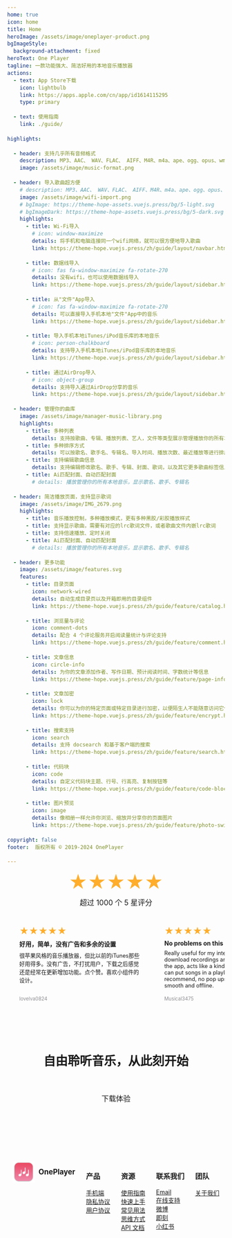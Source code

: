 ```yaml
---
home: true
icon: home
title: Home
heroImage: /assets/image/oneplayer-product.png
bgImageStyle:
  background-attachment: fixed
heroText: One Player
tagline: 一款功能强大、简洁好用的本地音乐播放器
actions:
  - text: App Store下载
    icon: lightbulb
    link: https://apps.apple.com/cn/app/id1614115295
    type: primary

  - text: 使用指南
    link: ./guide/

highlights:

  - header: 支持几乎所有音频格式
    description: MP3、AAC、 WAV、FLAC、 AIFF、M4R、m4a、ape、ogg、opus、wma、dsf、dsd等多种公开格式，支持 Hi-Res 音质
    image: /assets/image/music-format.png
  
  - header: 导入歌曲超方便
    # description: MP3、AAC、 WAV、FLAC、 AIFF、M4R、m4a、ape、ogg、opus、wma、dsf、dsd等多种公开格式，支持 Hi-Res 音质
    image: /assets/image/wifi-import.png
    # bgImage: https://theme-hope-assets.vuejs.press/bg/5-light.svg
    # bgImageDark: https://theme-hope-assets.vuejs.press/bg/5-dark.svg
    highlights:
      - title: Wi-Fi导入
        # icon: window-maximize
        details: 将手机和电脑连接同一个wifi网络，就可以很方便地导入歌曲
        link: https://theme-hope.vuejs.press/zh/guide/layout/navbar.html

      - title: 数据线导入
        # icon: fas fa-window-maximize fa-rotate-270
        details: 没有wifi，也可以使用数据线导入
        link: https://theme-hope.vuejs.press/zh/guide/layout/sidebar.html

      - title: 从"文件"App导入
        # icon: fas fa-window-maximize fa-rotate-270
        details: 可以直接导入手机本地"文件"App中的音乐
        link: https://theme-hope.vuejs.press/zh/guide/layout/sidebar.html

      - title: 导入手机本地iTunes/iPod音乐库的本地音乐
        # icon: person-chalkboard
        details: 支持导入手机本地iTunes/iPod音乐库的本地音乐
        link: https://theme-hope.vuejs.press/zh/guide/layout/sidebar.html 

      - title: 通过AirDrop导入
        # icon: object-group
        details: 支持导入通过AirDrop分享的音乐
        link: https://theme-hope.vuejs.press/zh/guide/layout/sidebar.html 

  - header: 管理你的曲库
    image: /assets/image/manager-music-library.png
    highlights:
      - title: 多种列表
        details: 支持按歌曲、专辑、播放列表、艺人，文件等类型展示管理播放你的所有本地音乐
      - title: 多种排序方式
        details: 可以按歌名、歌手名、专辑名、导入时间、播放次数、最近播放等进行排序
      - title: 支持编辑歌曲信息
        details: 支持编辑修改歌名、歌手、专辑、封面、歌词，以及其它更多歌曲标签信息
      - title: Ai匹配封面、自动匹配封面
        # details: 播放管理你的所有本地音乐，显示歌名、歌手、专辑名

  - header: 简洁播放页面，支持显示歌词
    image: /assets/image/IMG_2679.png
    highlights:
      - title: 音乐播放控制，多种播放模式，更有多种黑胶/彩胶播放样式
      - title: 支持显示歌曲，需要有对应的lrc歌词文件，或者歌曲文件内嵌lrc歌词
      - title: 支持倍速播放、定时关闭
      - title: Ai匹配封面、自动匹配封面
        # details: 播放管理你的所有本地音乐，显示歌名、歌手、专辑名

  - header: 更多功能
    image: /assets/image/features.svg
    features:
      - title: 目录页面
        icon: network-wired
        details: 自动生成目录页以及开箱即用的目录组件
        link: https://theme-hope.vuejs.press/zh/guide/feature/catalog.html

      - title: 浏览量与评论
        icon: comment-dots
        details: 配合 4 个评论服务开启阅读量统计与评论支持
        link: https://theme-hope.vuejs.press/zh/guide/feature/comment.html

      - title: 文章信息
        icon: circle-info
        details: 为你的文章添加作者、写作日期、预计阅读时间、字数统计等信息
        link: https://theme-hope.vuejs.press/zh/guide/feature/page-info.html

      - title: 文章加密
        icon: lock
        details: 你可以为你的特定页面或特定目录进行加密，以便陌生人不能随意访问它们
        link: https://theme-hope.vuejs.press/zh/guide/feature/encrypt.html

      - title: 搜索支持
        icon: search
        details: 支持 docsearch 和基于客户端的搜索
        link: https://theme-hope.vuejs.press/zh/guide/feature/search.html

      - title: 代码块
        icon: code
        details: 自定义代码块主题、行号、行高亮、复制按钮等
        link: https://theme-hope.vuejs.press/zh/guide/feature/code-block.html

      - title: 图片预览
        icon: image
        details: 像相册一样允许你浏览、缩放并分享你的页面图片
        link: https://theme-hope.vuejs.press/zh/guide/feature/photo-swipe.html

copyright: false
footer:  版权所有 © 2019-2024 OnePlayer

---
```


<!-- 添加用户评分模块 -->
<div class="rating-container">
  <div class="overall-rating">
    <div class="stars">★★★★★</div>
    <div class="rating-text">超过 1000 个 5 星评分</div>
  </div>
  <div class="user-ratings">
    <div class="rating-card">
      <div class="stars">★★★★★</div>
      <div class="comment">好用，简单，没有广告和多余的设置</div>
      <div class="review-text">很苹果风格的音乐播放器，但比以前的iTunes那些好用得多。没有广告，不打扰用户，下载之后感觉还是经常在更新增加功能。点个赞。喜欢小组件的设计。</div>
      <div class="user-info">lovelva0824</div>
    </div>
    <div class="rating-card">
      <div class="stars">★★★★★</div>
      <div class="comment">No problems on this app at all.</div>
      <div class="review-text">Really useful for my intended purpose (I download recordings and then upload them to the app, acts like a kind of “Spotify” where you can put songs in a playlist, repeat etc.) Highly recommend, no pop ups or random adverts, smooth and offline.</div>
      <div class="user-info">Musical3475</div>
    </div>
    <div class="rating-card">
      <div class="stars">★★★★★</div>
      <div class="comment">超级好用的本地音乐播放器</div>
      <div class="review-text">页面简洁没有广告！从安卓换到苹果才知道想听个本地音乐那么难，找了好几个软件都不如这个简洁省事，可以批量导入，还可以显示歌词太好用了，付费就付费吧，还好一次买断不会很贵，如有需要的话尽快买，一直在涨价。</div>
      <div class="user-info">冬月七</div>
    </div>
    <div class="rating-card">
      <div class="stars">★★★★★</div>
      <div class="comment">完美的手表播放器</div>
      <div class="review-text">可以导入小说mp3，用手表听小说，完美完美完美。运动的时候可以用手表播放歌曲。导入资源很简单</div>
      <div class="user-info">qq37474</div>
    </div>
    <div class="rating-card">
      <div class="stars">★★★★★</div>
      <div class="comment">The music player that I want</div>
      <div class="review-text">Plain but functional. Able to support multi formats like most loss-less version music. F Apple Music!</div>
      <div class="user-info">TreatHTVIPLike*</div>
    </div>
    <div class="rating-card">
      <div class="stars">★★★★★</div>
      <div class="comment">很好用</div>
      <div class="review-text">把从lx下载的无损歌曲导入进播放器，Wi-Fi传输真是快啊。很喜欢里面的可以ai配封面，这样就不会一个黑白的图片在歌曲前面，好用，可惜现在内购高级版没有优惠，再等等。 赞一个，必须赞一下！！！</div>
      <div class="user-info">恋随风来</div>
    </div>
    <div class="rating-card">
      <div class="stars">★★★★★</div>
      <div class="comment">苹果最好用的本地播放器</div>
      <div class="review-text">页面设计简洁，没有广告，功能也比较多</div>
      <div class="user-info">ldjjdjsj </div>
    </div>
  </div>
</div>

<div style="display: flex; flex-direction: column; align-items: center; text-align: center; padding: 20px; border-radius: 8px;">

  <h1 style="font-size: 2em; margin-bottom: 0.5em;">自由聆听音乐，从此刻开始</h1>
  <a href="https://apps.apple.com/cn/app/id1614115295" style="display: inline-block; padding: 0.5em 1.5rem; background-color: var(--theme-color); color: var(--white); text-decoration: none; border-radius: 2rem; font-size: 1.2em; margin-top: 2em; margin-bottom: 5em;">下载体验</a>
</div>

<!-- 添加底部元素 -->
<div class="footer">
  <div class="footer-logo">
    <img src="/logo.png" alt="Logo" style="width: 50px;">
    <span class="footer-logo-text">OnePlayer</span>
  </div>

  <div>
    <h3>产品</h3>
    <ul style="list-style: none; padding: 0;">
      <li><a href="https://apps.apple.com/cn/app/id1614115295" style="color: var(--text-color);">手机端</a></li>
      <li><a href="#privacy" style="color: var(--text-color);">隐私协议</a></li>
      <li><a href="#terms" style="color: var(--text-color);">用户协议</a></li>
    </ul>
  </div>

  <div>
    <h3>资源</h3>
    <ul style="list-style: none; padding: 0;">
      <li><a href="./guide/" style="color: var(--text-color);">使用指南</a></li>
      <li><a href="#quickstart" style="color: var(--text-color);">快速上手</a></li>
      <li><a href="#usage" style="color: var(--text-color);">常见用法</a></li>
      <li><a href="#mindset" style="color: var(--text-color);">思维方式</a></li>
      <li><a href="#api" style="color: var(--text-color);">API 文档</a></li>
    </ul>
  </div>

  <div>
    <h3>联系我们</h3>
    <ul style="list-style: none; padding: 0;">
      <li><a href="mailto:support@example.com" style="color: var(--text-color);">Email</a></li>
      <li><a href="#support" style="color: var(--text-color);">在线支持</a></li>
      <li><a href="#weibo" style="color: var(--text-color);">微博</a></li>
      <li><a href="#jike" style="color: var(--text-color);">即刻</a></li>
      <li><a href="#xiaohongshu" style="color: var(--text-color);">小红书</a></li>
    </ul>
  </div>

  <div>
    <h3>团队</h3>
    <ul style="list-style: none; padding: 0;">
      <li><a href="#about" style="color: var(--text-color);">关于我们</a></li>
      <!-- <li><a href="#company" style="color: var(--text-color);">上海仙带网络科技有限公司</a></li> -->
      <!-- <li><a href="#icp" style="color: var(--text-color);">沪ICP备17043019号-3</a></li> -->
      <!-- <li><a href="#public-security" style="color: var(--text-color);">沪公网安备31010102007209</a></li> -->
    </ul>
  </div>

</div>

<style>

  .footer {
    display: flex;
    justify-content: space-around;
    padding: 20px 0;
    color: var(--text-color);
    flex-wrap: wrap;
    align-items: flex-start; /* 顶对齐 */
  }

  .footer-logo {
    width: 100%;
    text-align: left;
    margin-bottom: 20px;
    display: flex;
    align-items: center;
  }

  .footer-logo-text {
    margin-left: 10px;
    font-size: 1.2em;
    font-weight: bold;
  }

  @media (min-width: 600px) {
    .footer-logo {
      width: auto;
      text-align: left;
      margin-bottom: 0;
    }
  }
</style>

<style>
  :root {
    --button-color: white;
  }

  @media (prefers-color-scheme: dark) {
    :root {
      --button-color: black;
    }
  }

  /* 根据网站设置判断暗黑模式 */
  :root {
    --button-color: {{ $isDarkMode ? 'black' : 'white' }};
  }

  .rating-container {
    display: flex;
    flex-direction: column;
    align-items: center;
    margin-bottom: 2em;
    width: 100%;
    padding: 0; /* 移除内边距 */
  }

  .overall-rating {
    margin-bottom: 1em;
    text-align: center;
  }

  .overall-rating .stars {
    font-size: 3em;
  }

  .stars {
    color: #FFAD2B;
    font-size: 1.5em;
  }

  .rating-text {
    color: var(--text-color);
    margin-top: 0.5em;
    font-size: 1.2em;
  }

  .user-ratings {
    width: 100%;
    overflow-x: auto;
    white-space: nowrap;
    padding: 1em 0;
    -webkit-overflow-scrolling: touch;
    scrollbar-width: none;
    -ms-overflow-style: none;
    display: flex;
    margin: 0; /* 移除左右边距 */
  }

  .user-ratings::-webkit-scrollbar {
    display: none;
  }

  .rating-card {
    display: flex;
    flex-direction: column;
    flex: 0 0 280px;
    width: 280px;
    padding: 1em;
    margin-right: 1em;
    background-color: var(--border-color);
    border-radius: 15px;
    text-align: left;
    white-space: normal;
    word-wrap: break-word;
    margin-left: 1em;
  }

  .comment {
    font-weight: bold;
    margin: 0.5em 0;
    color: var(--text-color);
  }

  .review-text {
    font-size: 0.9em;
    color: var(--text-color);
    margin-bottom: 0.5em;
    flex-grow: 1;
  }

  .user-info {
    font-size: 0.8em;
    color: #8E8E93;
  }

  .rating-dots {
    margin-top: 1em;
  }

  .dot {
    height: 8px;
    width: 8px;
    background-color: #8E8E93;
    border-radius: 50%;
    display: inline-block;
    margin: 0 4px;
  }

  .dot.active {
    background-color: var(--theme-color);
  }

  @media (max-width: 600px) {
     .rating-container {
      margin-left: -1.5rem; /* 抵消页面默认的左右padding */
      margin-right: -1.5rem;
      width: calc(100% + 3rem); /* 调整宽度以铺满屏幕 */
    }

    .user-ratings {
      padding: 1em 0;
    }

    .rating-card {
      flex: 0 0 calc(100% - 10em);
      width: calc(100% - 10em);
      /* margin-left: 1em; */
      margin-right: 1em;
    }
  }

</style>